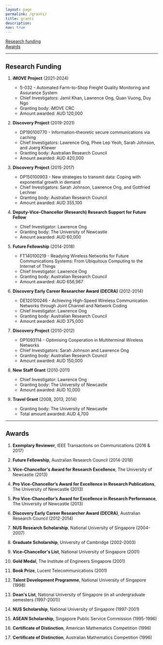 ```yaml
---
layout: page
permalink: /grants/
title: grants
description: 
nav: true
---
```


<a href="#funding">Research funding</a><br>
<a href="#award">Awards</a><br>


***

<h2 id="funding">Research Funding</h2>

1. **iMOVE Project** (2021-2024)
   - 5-032 - Automated Farm-to-Shop Freight Quality Monitoring and Assurance System
   - Chief Investigators: Jamil Khan, Lawrence Ong, Quan Vuong, Duy Ngo
   - Granting body: iMOVE CRC
   - Amount awarded: AUD 120,000

1. **Discovery Project** (2019-2021)
   - DP190100770 - Information-theoretic secure communications via caching
   - Chief Investigators: Lawrence Ong, Phee Lep Yeoh, Sarah Johnson, and Joerg Kliewer
   - Granting body: Australian Research Council
   - Amount awarded: AUD 420,000

2. **Discovery Project** (2015-2017)
   - DP150100903 - New strategies to transmit data: Coping with exponential growth in demand
   - Chief Investigators: Sarah Johnson, Lawrence Ong, and Gottfried Lechner
   - Granting body: Australian Research Council
   - Amount awarded: AUD 355,100

3. **Deputy-Vice-Chancellor (Research) Research Support for Future Fellow**
   - Chief Investigator: Lawrence Ong
   - Granting body: The University of Newcastle
   - Amount awarded: AUD 60,000

4. **Future Fellowship** (2014-2018)
   - FT140100219 - Readying Wireless Networks for Future Communications Systems: From Ubiquitous Computing to the Internet of Things
   - Chief Investigator: Lawrence Ong
   - Granting body: Australian Research Council
   - Amount awarded: AUD 656,967

5. **Discovery Early Career Researcher Award (DECRA)** (2012-2014)
    - DE120100246 - Achieving High-Speed Wireless Communication Networks through Joint Channel and Network Coding
    - Chief Investigator: Lawrence Ong
    - Granting body: Australian Research Council
    - Amount awarded: AUD 375,000

6. **Discovery Project** (2010-2012)
    - DP1093114 - Optimising Cooperation in Multiterminal Wireless Networks
    - Chief Investigators: Sarah Johnson and Lawrence Ong
    - Granting body: Australian Research Council
    - Amount awarded: AUD 150,000

7. **New Staff Grant** (2010-2011)
    - Chief Investigator: Lawrence Ong
    - Granting body: The University of Newcastle
    - Amount awarded: AUD 10,000

8. **Travel Grant** (2008, 2013, 2014)
    - Granting body: The University of Newcastle
    - Total amount awarded: AUD 4,700


***

<h2 id="award">Awards</h2>

1. **Exemplary Reviewer**, IEEE Transactions on Communications (2016 & 2017) 

2. **Future Fellowship**, Australian Research Council (2014-2018)

3. **Vice-Chancellor's Award for Research Excellence**, The University of Newcastle (2013)

4. **Pro Vice-Chancellor’s Award for Excellence in Research Publications**, The University of Newcastle (2013)

5. **Pro Vice-Chancellor’s Award for Excellence in Research Performance**, The University of Newcastle (2013)

6. **Discovery Early Career Researcher Award (DECRA)**, Australian Research Council (2012-2014)

7. **NUS Research Scholarship**, National University of Singapore (2004-2007)

8. **Graduate Scholarship**, University of Cambridge (2002-2003)

9. **Vice-Chancellor's List**, National University of Singapore (2001)

10. **Gold Medal**, The Institute of Engineers Singapore (2001)

11. **Book Prize**, Lucent Telecommunications (2001)

12. **Talent Development Programme**, National University of Singapore (1998)

13. **Dean's List**, National University of Singapore (in all undergraduate semesters (1997-2001))

14. **NUS Scholarship**, National University of Singapore (1997-2001)

15. **ASEAN Scholarship**, Singapore Public Service Commission (1995-1996)

16. **Certificate of Distinction**, American Mathematics Competition (1996)

17. **Certificate of Distinction**, Australian Mathematics Competition (1996)